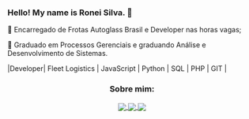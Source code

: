   ### Hello! My name is Ronei Silva. 👋
 🔭 Encarregado de Frotas Autoglass Brasil e Developer nas horas vagas;
 
 🌱 Graduado em Processos Gerenciais e graduando Análise e Desenvolvimento de Sistemas. 
 
|Developer| Fleet Logistics | JavaScript | Python | SQL | PHP | GIT |

<h3 align="center">Sobre mim:</h3>

<p align="center">
  <a href="https://instagram.com/Ronei031/">
    <img
      align="center"
      src="https://img.shields.io/badge/Instagram-1C1C1C?style=for-the-badge&logo=instagram&logoColor=00FFFF"
    />
  </a>
  <a href="https://discord.gg/Ronei031#0867">
    <img
      align="center"
      src="https://img.shields.io/badge/Discord-1C1C1C?style=for-the-badge&logo=discord&logoColor=00FFFF">
  </a>
  <a href="www.linkedin.com/in/ronei031">
    <img
         align="center"
         src="https://img.shields.io/badge/LinkedIn-1C1C1C?style=for-the-badge&logo=linkedin&logoColor=00FFFF"
   </a>
